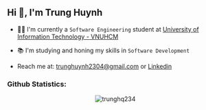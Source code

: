 <!--
**trunghuynh2304/trunghuynh2304** is a ✨ _special_ ✨ repository because its `README.md` (this file) appears on your GitHub profile.

Here are some ideas to get you started:
I’m currently a Software Engineering student at University Of Information Technology
I'm a student at University of Information Technology - VNUHCM
- 🔭 I’m currently working on ...
- 🌱 I’m currently learning ...
- 👯 I’m looking to collaborate on ...
- 🤔 I’m looking for help with ...
- 💬 Ask me about ...
- 📫 How to reach me: ...
- 😄 Pronouns: ...
- ⚡ Fun fact: ...
-->

## Hi 👋, I'm Trung Huynh

- 👨‍🎓 I'm currently a `Software Engineering` student at [University of Information Technology - VNUHCM](https://en.uit.edu.vn/overview-vnuhcm-university-information-technology)

- 📚 I'm studying and honing my skills in `Software Development`

<!--
- 📝 I publish articles on [my blog](https://akaijs.github.io/) on a regular basis.
-->
- Reach me at: [trunghuynh2304@gmail.com](mailto:trunghuynh2304@gmail.com) or [Linkedin](https://www.linkedin.com/in/trunghq234/)

<h3 align="left">Github Statistics:</h3>
<p align="center"> 
  <img src="https://komarev.com/ghpvc/?username=trunghq234&label=Profile%20views&color=FFC200&style=flat-square" alt="trunghq234" /> 
</p>
<!-- <p align="center"> 
  <img align="center" src="https://github-readme-stats.vercel.app/api?username=trunghq234&hide=issues,contribs&count_private=true&show_icons=true" alt="trunghq234" />
</p> -->
